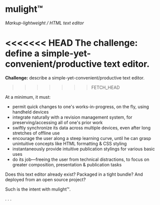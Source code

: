 mulight™
========

*Markup-lightweight / HTML text editor*

<<<<<<< HEAD
__The challenge:__ define a simple-yet-convenient/productive text editor.
=======
__Challenge:__ describe a simple-yet-convenient/productive text editor.
>>>>>>> FETCH_HEAD

At a minimum, it must:

- permit quick changes to one's works-in-progress, on the fly, using handheld devices
- integrate naturally with a revision management system, for preserving/accessing all of one's prior work
- swiftly synchronize its data across multiple devices, even after long stretches of offline use
- encourage the user along a steep learning curve, until he can grasp unintuitive concepts like HTML formatting & CSS styling
- instantaneously provide intuitive publication stylings for various basic uses
- do its job—freeing the user from technical distractions, to focus on greater composition, presentation & publication tasks

Does this text editor already exist? Packaged in a tight bundle? And deployed from an open source project?

Such is the intent with mulight™.

. . .


